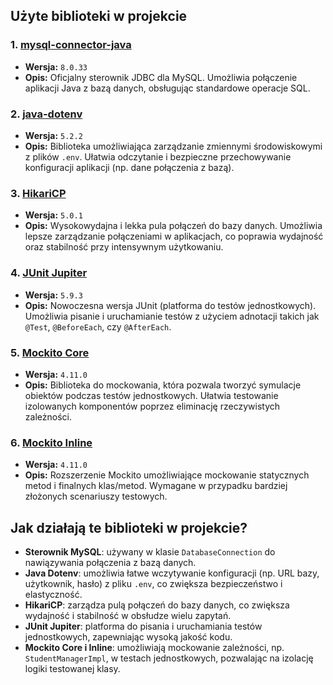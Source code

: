 ## Użyte biblioteki w projekcie

### 1. [mysql-connector-java](https://mvnrepository.com/artifact/mysql/mysql-connector-java)

- **Wersja:** `8.0.33`
- **Opis:** Oficjalny sterownik JDBC dla MySQL. Umożliwia połączenie aplikacji Java z bazą danych, obsługując standardowe operacje SQL.

### 2. [java-dotenv](https://mvnrepository.com/artifact/io.github.cdimascio/java-dotenv)

- **Wersja:** `5.2.2`
- **Opis:** Biblioteka umożliwiająca zarządzanie zmiennymi środowiskowymi z plików `.env`. Ułatwia odczytanie i bezpieczne przechowywanie konfiguracji aplikacji (np. dane połączenia z bazą).

### 3. [HikariCP](https://mvnrepository.com/artifact/com.zaxxer/HikariCP)

- **Wersja:** `5.0.1`
- **Opis:** Wysokowydajna i lekka pula połączeń do bazy danych. Umożliwia lepsze zarządzanie połączeniami w aplikacjach, co poprawia wydajność oraz stabilność przy intensywnym użytkowaniu.

### 4. [JUnit Jupiter](https://mvnrepository.com/artifact/org.junit.jupiter/junit-jupiter)

- **Wersja:** `5.9.3`
- **Opis:** Nowoczesna wersja JUnit (platforma do testów jednostkowych). Umożliwia pisanie i uruchamianie testów z użyciem adnotacji takich jak `@Test`, `@BeforeEach`, czy `@AfterEach`.

### 5. [Mockito Core](https://mvnrepository.com/artifact/org.mockito/mockito-core)

- **Wersja:** `4.11.0`
- **Opis:** Biblioteka do mockowania, która pozwala tworzyć symulacje obiektów podczas testów jednostkowych. Ułatwia testowanie izolowanych komponentów poprzez eliminację rzeczywistych zależności.

### 6. [Mockito Inline](https://mvnrepository.com/artifact/org.mockito/mockito-inline)

- **Wersja:** `4.11.0`
- **Opis:** Rozszerzenie Mockito umożliwiające mockowanie statycznych metod i finalnych klas/metod. Wymagane w przypadku bardziej złożonych scenariuszy testowych.

## Jak działają te biblioteki w projekcie?

- **Sterownik MySQL**: używany w klasie `DatabaseConnection` do nawiązywania połączenia z bazą danych.
- **Java Dotenv**: umożliwia łatwe wczytywanie konfiguracji (np. URL bazy, użytkownik, hasło) z pliku `.env`, co zwiększa bezpieczeństwo i elastyczność.
- **HikariCP**: zarządza pulą połączeń do bazy danych, co zwiększa wydajność i stabilność w obsłudze wielu zapytań.
- **JUnit Jupiter**: platforma do pisania i uruchamiania testów jednostkowych, zapewniając wysoką jakość kodu.
- **Mockito Core i Inline**: umożliwiają mockowanie zależności, np. `StudentManagerImpl`, w testach jednostkowych, pozwalając na izolację logiki testowanej klasy.
